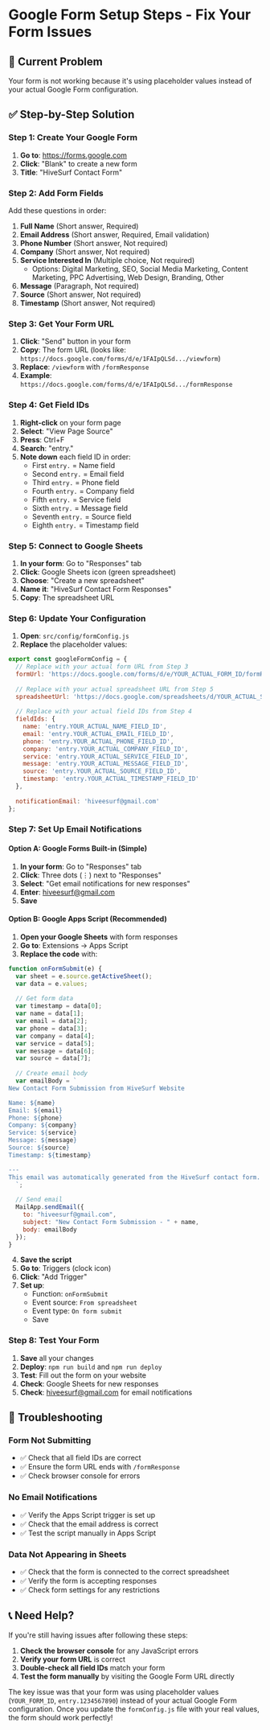 # Google Form Setup Steps - Fix Your Form Issues

## 🚨 Current Problem
Your form is not working because it's using placeholder values instead of your actual Google Form configuration.

## ✅ Step-by-Step Solution

### Step 1: Create Your Google Form

1. **Go to**: https://forms.google.com
2. **Click**: "Blank" to create a new form
3. **Title**: "HiveSurf Contact Form"

### Step 2: Add Form Fields

Add these questions in order:

1. **Full Name** (Short answer, Required)
2. **Email Address** (Short answer, Required, Email validation)
3. **Phone Number** (Short answer, Not required)
4. **Company** (Short answer, Not required)
5. **Service Interested In** (Multiple choice, Not required)
   - Options: Digital Marketing, SEO, Social Media Marketing, Content Marketing, PPC Advertising, Web Design, Branding, Other
6. **Message** (Paragraph, Not required)
7. **Source** (Short answer, Not required)
8. **Timestamp** (Short answer, Not required)

### Step 3: Get Your Form URL

1. **Click**: "Send" button in your form
2. **Copy**: The form URL (looks like: `https://docs.google.com/forms/d/e/1FAIpQLSd.../viewform`)
3. **Replace**: `/viewform` with `/formResponse`
4. **Example**: `https://docs.google.com/forms/d/e/1FAIpQLSd.../formResponse`

### Step 4: Get Field IDs

1. **Right-click** on your form page
2. **Select**: "View Page Source"
3. **Press**: Ctrl+F
4. **Search**: "entry."
5. **Note down** each field ID in order:
   - First `entry.` = Name field
   - Second `entry.` = Email field
   - Third `entry.` = Phone field
   - Fourth `entry.` = Company field
   - Fifth `entry.` = Service field
   - Sixth `entry.` = Message field
   - Seventh `entry.` = Source field
   - Eighth `entry.` = Timestamp field

### Step 5: Connect to Google Sheets

1. **In your form**: Go to "Responses" tab
2. **Click**: Google Sheets icon (green spreadsheet)
3. **Choose**: "Create a new spreadsheet"
4. **Name it**: "HiveSurf Contact Form Responses"
5. **Copy**: The spreadsheet URL

### Step 6: Update Your Configuration

1. **Open**: `src/config/formConfig.js`
2. **Replace** the placeholder values:

```javascript
export const googleFormConfig = {
  // Replace with your actual form URL from Step 3
  formUrl: 'https://docs.google.com/forms/d/e/YOUR_ACTUAL_FORM_ID/formResponse',
  
  // Replace with your actual spreadsheet URL from Step 5
  spreadsheetUrl: 'https://docs.google.com/spreadsheets/d/YOUR_ACTUAL_SPREADSHEET_ID/edit#gid=0',
  
  // Replace with your actual field IDs from Step 4
  fieldIds: {
    name: 'entry.YOUR_ACTUAL_NAME_FIELD_ID',
    email: 'entry.YOUR_ACTUAL_EMAIL_FIELD_ID',
    phone: 'entry.YOUR_ACTUAL_PHONE_FIELD_ID',
    company: 'entry.YOUR_ACTUAL_COMPANY_FIELD_ID',
    service: 'entry.YOUR_ACTUAL_SERVICE_FIELD_ID',
    message: 'entry.YOUR_ACTUAL_MESSAGE_FIELD_ID',
    source: 'entry.YOUR_ACTUAL_SOURCE_FIELD_ID',
    timestamp: 'entry.YOUR_ACTUAL_TIMESTAMP_FIELD_ID'
  },
  
  notificationEmail: 'hiveesurf@gmail.com'
};
```

### Step 7: Set Up Email Notifications

#### Option A: Google Forms Built-in (Simple)
1. **In your form**: Go to "Responses" tab
2. **Click**: Three dots (⋮) next to "Responses"
3. **Select**: "Get email notifications for new responses"
4. **Enter**: hiveesurf@gmail.com
5. **Save**

#### Option B: Google Apps Script (Recommended)
1. **Open your Google Sheets** with form responses
2. **Go to**: Extensions → Apps Script
3. **Replace the code** with:

```javascript
function onFormSubmit(e) {
  var sheet = e.source.getActiveSheet();
  var data = e.values;
  
  // Get form data
  var timestamp = data[0];
  var name = data[1];
  var email = data[2];
  var phone = data[3];
  var company = data[4];
  var service = data[5];
  var message = data[6];
  var source = data[7];
  
  // Create email body
  var emailBody = `
New Contact Form Submission from HiveSurf Website

Name: ${name}
Email: ${email}
Phone: ${phone}
Company: ${company}
Service: ${service}
Message: ${message}
Source: ${source}
Timestamp: ${timestamp}

---
This email was automatically generated from the HiveSurf contact form.
  `;
  
  // Send email
  MailApp.sendEmail({
    to: "hiveesurf@gmail.com",
    subject: "New Contact Form Submission - " + name,
    body: emailBody
  });
}
```

4. **Save the script**
5. **Go to**: Triggers (clock icon)
6. **Click**: "Add Trigger"
7. **Set up**:
   - Function: `onFormSubmit`
   - Event source: `From spreadsheet`
   - Event type: `On form submit`
   - Save

### Step 8: Test Your Form

1. **Save** all your changes
2. **Deploy**: `npm run build` and `npm run deploy`
3. **Test**: Fill out the form on your website
4. **Check**: Google Sheets for new responses
5. **Check**: hiveesurf@gmail.com for email notifications

## 🔧 Troubleshooting

### Form Not Submitting
- ✅ Check that all field IDs are correct
- ✅ Ensure the form URL ends with `/formResponse`
- ✅ Check browser console for errors

### No Email Notifications
- ✅ Verify the Apps Script trigger is set up
- ✅ Check that the email address is correct
- ✅ Test the script manually in Apps Script

### Data Not Appearing in Sheets
- ✅ Check that the form is connected to the correct spreadsheet
- ✅ Verify the form is accepting responses
- ✅ Check form settings for any restrictions

## 📞 Need Help?

If you're still having issues after following these steps:

1. **Check the browser console** for any JavaScript errors
2. **Verify your form URL** is correct
3. **Double-check all field IDs** match your form
4. **Test the form manually** by visiting the Google Form URL directly

The key issue was that your form was using placeholder values (`YOUR_FORM_ID`, `entry.1234567890`) instead of your actual Google Form configuration. Once you update the `formConfig.js` file with your real values, the form should work perfectly! 
